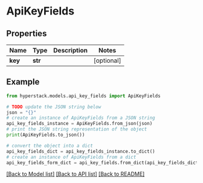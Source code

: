 # ApiKeyFields


## Properties

Name | Type | Description | Notes
------------ | ------------- | ------------- | -------------
**key** | **str** |  | [optional] 

## Example

```python
from hyperstack.models.api_key_fields import ApiKeyFields

# TODO update the JSON string below
json = "{}"
# create an instance of ApiKeyFields from a JSON string
api_key_fields_instance = ApiKeyFields.from_json(json)
# print the JSON string representation of the object
print(ApiKeyFields.to_json())

# convert the object into a dict
api_key_fields_dict = api_key_fields_instance.to_dict()
# create an instance of ApiKeyFields from a dict
api_key_fields_form_dict = api_key_fields.from_dict(api_key_fields_dict)
```
[[Back to Model list]](../README.md#documentation-for-models) [[Back to API list]](../README.md#documentation-for-api-endpoints) [[Back to README]](../README.md)


